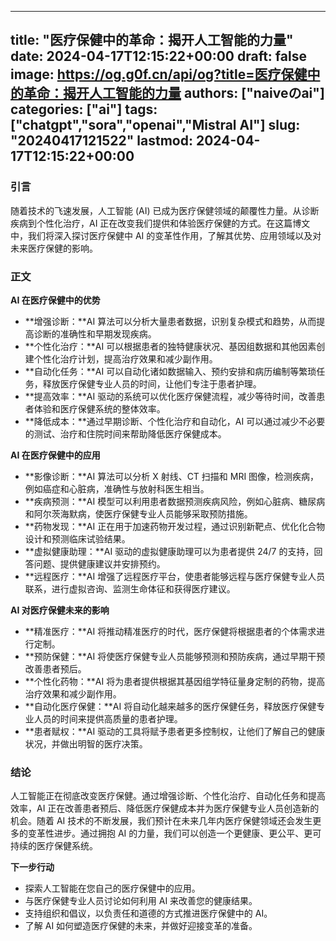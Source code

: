 
---
title: "医疗保健中的革命：揭开人工智能的力量"
date: 2024-04-17T12:15:22+00:00
draft: false
image: https://og.g0f.cn/api/og?title=医疗保健中的革命：揭开人工智能的力量
authors: ["naiveのai"]
categories: ["ai"]
tags: ["chatgpt","sora","openai","Mistral AI"]
slug: "20240417121522"
lastmod: 2024-04-17T12:15:22+00:00
---
### 引言

随着技术的飞速发展，人工智能 (AI) 已成为医疗保健领域的颠覆性力量。从诊断疾病到个性化治疗，AI 正在改变我们提供和体验医疗保健的方式。在这篇博文中，我们将深入探讨医疗保健中 AI 的变革性作用，了解其优势、应用领域以及对未来医疗保健的影响。

### 正文

**AI 在医疗保健中的优势**

* **增强诊断：**AI 算法可以分析大量患者数据，识别复杂模式和趋势，从而提高诊断的准确性和早期发现疾病。
* **个性化治疗：**AI 可以根据患者的独特健康状况、基因组数据和其他因素创建个性化治疗计划，提高治疗效果和减少副作用。
* **自动化任务：**AI 可以自动化诸如数据输入、预约安排和病历编制等繁琐任务，释放医疗保健专业人员的时间，让他们专注于患者护理。
* **提高效率：**AI 驱动的系统可以优化医疗保健流程，减少等待时间，改善患者体验和医疗保健系统的整体效率。
* **降低成本：**通过早期诊断、个性化治疗和自动化，AI 可以通过减少不必要的测试、治疗和住院时间来帮助降低医疗保健成本。

**AI 在医疗保健中的应用**

* **影像诊断：**AI 算法可以分析 X 射线、CT 扫描和 MRI 图像，检测疾病，例如癌症和心脏病，准确性与放射科医生相当。
* **疾病预测：**AI 模型可以利用患者数据预测疾病风险，例如心脏病、糖尿病和阿尔茨海默病，使医疗保健专业人员能够采取预防措施。
* **药物发现：**AI 正在用于加速药物开发过程，通过识别新靶点、优化化合物设计和预测临床试验结果。
* **虚拟健康助理：**AI 驱动的虚拟健康助理可以为患者提供 24/7 的支持，回答问题、提供健康建议并安排预约。
* **远程医疗：**AI 增强了远程医疗平台，使患者能够远程与医疗保健专业人员联系，进行虚拟咨询、监测生命体征和获得医疗建议。

**AI 对医疗保健未来的影响**

* **精准医疗：**AI 将推动精准医疗的时代，医疗保健将根据患者的个体需求进行定制。
* **预防保健：**AI 将使医疗保健专业人员能够预测和预防疾病，通过早期干预改善患者预后。
* **个性化药物：**AI 将为患者提供根据其基因组学特征量身定制的药物，提高治疗效果和减少副作用。
* **自动化医疗保健：**AI 将自动化越来越多的医疗保健任务，释放医疗保健专业人员的时间来提供高质量的患者护理。
* **患者赋权：**AI 驱动的工具将赋予患者更多控制权，让他们了解自己的健康状况，并做出明智的医疗决策。

### 结论

人工智能正在彻底改变医疗保健。通过增强诊断、个性化治疗、自动化任务和提高效率，AI 正在改善患者预后、降低医疗保健成本并为医疗保健专业人员创造新的机会。随着 AI 技术的不断发展，我们预计在未来几年内医疗保健领域还会发生更多的变革性进步。通过拥抱 AI 的力量，我们可以创造一个更健康、更公平、更可持续的医疗保健系统。

**下一步行动**

* 探索人工智能在您自己的医疗保健中的应用。
* 与医疗保健专业人员讨论如何利用 AI 来改善您的健康结果。
* 支持组织和倡议，以负责任和道德的方式推进医疗保健中的 AI。
* 了解 AI 如何塑造医疗保健的未来，并做好迎接变革的准备。